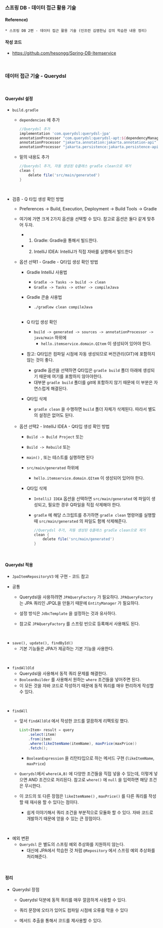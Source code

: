 ### 스프링 DB - 데이터 접근 활용 기술

#### Reference) 
	* 스프링 DB 2편 - 데이터 접근 활용 기술 (인프런 김영한님 강의 학습한 내용 정리)

#### 작성 코드
- https://github.com/hesongg/Spring-DB-Itemservice
	
<br>


### 데이터 접근 기술 - Querydsl


<br>

#### Querydsl 설정

- ```build.gradle```
	- ```dependencies``` 에 추가
		```gradle
		//Querydsl 추가
		implementation 'com.querydsl:querydsl-jpa'
		annotationProcessor "com.querydsl:querydsl-apt:${dependencyManagement.importedProperties['querydsl.version']}:jpa"
		annotationProcessor "jakarta.annotation:jakarta.annotation-api"
		annotationProcessor "jakarta.persistence:jakarta.persistence-api"
		```
		
	- 밑의 내용도 추가
		```gradle
		//Querydsl 추가, 자동 생성된 Q클래스 gradle clean으로 제거
		clean {
			delete file('src/main/generated')
		}
		```
	
<br>

- 검증 - Q 타입 생성 확인 방법
	- Preferences -> Build, Execution, Deployment -> Build Tools -> Gradle
	
	- 여기에 가면 크게 2가지 옵션을 선택할 수 있다. 참고로 옵션은 둘다 같게 맞추어 두자.
		- 1. Gradle: Gradle을 통해서 빌드한다.
		- 2. IntelliJ IDEA: IntelliJ가 직접 자바를 실행해서 빌드한다
	
	- 옵션 선택1 - Gradle - Q타입 생성 확인 방법
		- Gradle IntelliJ 사용법
			- ```Gradle -> Tasks -> build -> clean```
			- ```Gradle -> Tasks -> other -> compileJava```
			
		- Gradle 콘솔 사용법
			- ```./gradlew clean compileJava```
	
		<br>
			
		- Q 타입 생성 확인
			- ```build -> generated -> sources -> annotationProcessor -> java/main``` 하위에
				- ```hello.itemservice.domain.QItem``` 이 생성되어 있어야 한다.
			
		- 참고: Q타입은 컴파일 시점에 자동 생성되므로 버전관리(GIT)에 포함하지 않는 것이 좋다.
			- gradle 옵션을 선택하면 Q타입은 ```gradle build``` 폴더 아래에 생성되기 때문에 여기를 포함하지 않아야한다.
			- 대부분 ```gradle build``` 폴더를 git에 포함하지 않기 때문에 이 부분은 자연스럽게 해결된다.

		- Q타입 삭제
			- ```gradle clean``` 을 수행하면 ```build``` 폴더 자체가 삭제된다. 따라서 별도의 설정은 없어도 된다.

	
	<br>
	
	- 옵션 선택2 - IntelliJ IDEA - Q타입 생성 확인 방법
		- ```Build -> Build Project``` 또는
		- ```Build -> Rebuild``` 또는
		- ```main()``` , 또는 테스트를 실행하면 된다
		
		- ```src/main/generated``` 하위에
			- ```hello.itemservice.domain.QItem``` 이 생성되어 있어야 한다.
		
		- Q타입 삭제
			- ```IntelliJ IDEA``` 옵션을 선택하면 ```src/main/generated``` 에 파일이 생성되고, 
				필요한 경우 Q파일을 직접 삭제해야 한다.
			
			- ```gradle``` 에 해당 스크립트를 추가하면 ```gradle clean``` 명령어를 실행할 때 
				```src/main/generated``` 의 파일도 함께 삭제해준다.
				```gradle
				//Querydsl 추가, 자동 생성된 Q클래스 gradle clean으로 제거
				clean {
					delete file('src/main/generated')
				}
				```
<br>

#### Querydsl 적용

- ```JpaItemRepositoryV3``` 에 구현 - 코드 참고

- 공통
	- Querydsl을 사용하려면 ```JPAQueryFactory``` 가 필요하다. ```JPAQueryFactory``` 는 JPA 쿼리인 JPQL을
		만들기 때문에 ```EntityManager``` 가 필요하다.
	
	- 설정 방식은 ```JdbcTemplate``` 을 설정하는 것과 유사하다.
	
	- 참고로 ```JPAQueryFactory``` 를 스프링 빈으로 등록해서 사용해도 된다.

<br>

- ```save(), update(), findById()```
	- 기본 기능들은 JPA가 제공하는 기본 기능을 사용한다.

<br>

- ```findAllOld```
	- Querydsl을 사용해서 동적 쿼리 문제를 해결한다.
	- ```BooleanBuilder``` 를 사용해서 원하는 ```where``` 조건들을 넣어주면 된다.
	- 이 모든 것을 자바 코드로 작성하기 때문에 동적 쿼리를 매우 편리하게 작성할 수 있다.

<br>

- ```findAll```
	- 앞서 ```findAllOld``` 에서 작성한 코드를 깔끔하게 리팩토링 했다. 
		```java
		List<Item> result = query
			.select(item)
			.from(item)
			.where(likeItemName(itemName), maxPrice(maxPrice))
			.fetch();
		```
		
		- ```BooleanExpression``` 을 리턴타입으로 하는 메서드 구현 (```likeItemName```, ```maxPrice```)
	
	- ```Querydsl```에서 ```where(A,B)``` 에 다양한 조건들을 직접 넣을 수 있는데,
		이렇게 넣으면 AND 조건으로 처리된다. 참고로 ```where()``` 에 ```null``` 을 입력하면 해당 조건은 무시한다.
		
	- 이 코드의 또 다른 장점은 ```likeItemName()``` , ```maxPrice()``` 를 다른 쿼리를 작성할 때 재사용 할 수 있다는	점이다.
		- 쉽게 이야기해서 쿼리 조건을 부분적으로 모듈화 할 수 있다. 자바 코드로 개발하기 때문에 얻을 수 있는 큰 장점이다.

<br>

- 예외 변환
	- ```Querydsl``` 은 별도의 스프링 예외 추상화를 지원하지 않는다. 
		- 대신에 JPA에서 학습한 것 처럼 ```@Repository``` 에서 스프링 예외 추상화를 처리해준다.

<br>

#### 정리

- Querydsl 장점
	- Querydsl 덕분에 동적 쿼리를 매우 깔끔하게 사용할 수 있다.
	
	- 쿼리 문장에 오타가 있어도 컴파일 시점에 오류를 막을 수 있다
	- 메서드 추출을 통해서 코드를 제사용할 수 있다.
